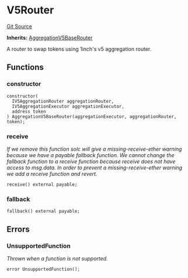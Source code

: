 # V5Router
[Git Source](https://github.com/ScopeLift/optimizoors-1inch-protocol/blob/e9de00f1fcf1fead01a01a7915e828574099428e/src/V5Router.sol)

**Inherits:**
[AggregationV5BaseRouter](/src/AggregationBaseRouter.sol/abstract.AggregationV5BaseRouter.md)

A router to swap tokens using 1inch's v5 aggregation router.


## Functions
### constructor


```solidity
constructor(
  IV5AggregationRouter aggregationRouter,
  IV5AggregationExecutor aggregationExecutor,
  address token
) AggregationV5BaseRouter(aggregationExecutor, aggregationRouter, token);
```

### receive

*If we remove this function solc will give a missing-receive-ether warning because we have
a payable fallback function. We cannot change the fallback function to a receive function
because receive does not have access to msg.data. In order to prevent a missing-receive-ether
warning we add a receive function and revert.*


```solidity
receive() external payable;
```

### fallback


```solidity
fallback() external payable;
```

## Errors
### UnsupportedFunction
*Thrown when a function is not supported.*


```solidity
error UnsupportedFunction();
```

